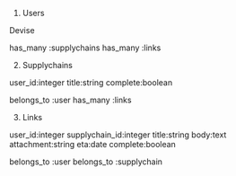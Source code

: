 1. Users
  
  Devise

  has_many :supplychains
  has_many :links

2. Supplychains

  user_id:integer
  title:string
  complete:boolean

  belongs_to :user
  has_many :links

3. Links
  
  user_id:integer
  supplychain_id:integer
  title:string
  body:text
  attachment:string
  eta:date
  complete:boolean
  

  belongs_to :user
  belongs_to :supplychain